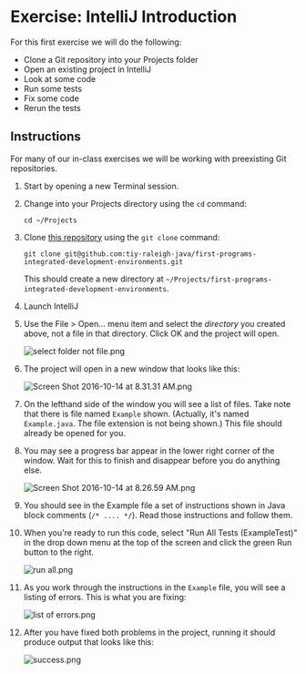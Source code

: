# Exercise: IntelliJ Introduction

For this first exercise we will do the following:

* Clone a Git repository into your Projects folder
* Open an existing project in IntelliJ
* Look at some code
* Run some tests
* Fix some code
* Rerun the tests

## Instructions

For many of our in-class exercises we will be working with preexisting Git repositories.

1. Start by opening a new Terminal session.

2. Change into your Projects directory using the `cd` command: 

	`cd ~/Projects`

3. Clone [this repository](https://github.com/tiy-raleigh-java/first-programs-integrated-development-environments) using the `git clone` command: 

	`git clone git@github.com:tiy-raleigh-java/first-programs-integrated-development-environments.git`

	This should create a new directory at `~/Projects/first-programs-integrated-development-environments`.

4. Launch IntelliJ

5. Use the File > Open... menu item and select the _directory_ you created above, not a file in that directory. Click OK and the project will open. 

	![select folder not file.png](https://tiy-learn-content.s3.amazonaws.com/7b5a5ca6-select%20folder%20not%20file.png)

6. The project will open in a new window that looks like this:

	![Screen Shot 2016-10-14 at 8.31.31 AM.png](https://tiy-learn-content.s3.amazonaws.com/f4a0209d-Screen%20Shot%202016-10-14%20at%208.31.31%20AM.png)
	
7. On the lefthand side of the window you will see a list of files. Take note that there is file named `Example` shown. (Actually, it's named `Example.java`. The file extension is not being shown.) This file should already be opened for you.

8. You may see a progress bar appear in the lower right corner of the window. Wait for this to finish and disappear before you do anything else.

	![Screen Shot 2016-10-14 at 8.26.59 AM.png](https://tiy-learn-content.s3.amazonaws.com/e9614072-Screen%20Shot%202016-10-14%20at%208.26.59%20AM.png)

9. You should see in the Example file a set of instructions shown in Java block comments (`/* .... */`). Read those instructions and follow them.

10. When you're ready to run this code, select "Run All Tests (ExampleTest)" in the drop down menu at the top of the screen and click the green Run button to the right.

	![run all.png](https://tiy-learn-content.s3.amazonaws.com/81bad2a9-run%20all.png)

11. As you work through the instructions in the `Example` file, you will see a listing of errors. This is what you are fixing:

	![list of errors.png](https://tiy-learn-content.s3.amazonaws.com/6d4d7408-list%20of%20errors.png)

12. After you have fixed both problems in the project, running it should produce output that looks like this:

	![success.png](https://tiy-learn-content.s3.amazonaws.com/cdf938e0-success.png)